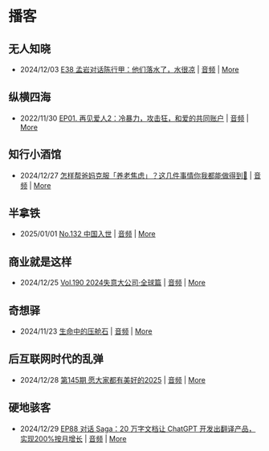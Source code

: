 # 播客

## 无人知晓
- 2024/12/03 [E38 孟岩对话陈行甲：他们落水了，水很凉](https://www.xiaoyuzhoufm.com/episode/674993fcc3b2a2f334681d1c) | [音频](https://dts-api.xiaoyuzhoufm.com/track/611719d3cb0b82e1df0ad29e/674993fcc3b2a2f334681d1c/media.xyzcdn.net/ltQLGAGNRRRTiQZqd_ZmhAAewLcp.m4a) | [More](channels/%E6%97%A0%E4%BA%BA%E7%9F%A5%E6%99%93.md)

## 纵横四海
- 2022/11/30 [EP01. 再见爱人2：冷暴力，攻击狂，和爱的共同账户](https://www.ximalaya.com/sound/592716797) | [音频](https://aod.cos.tx.xmcdn.com/storages/26c6-audiofreehighqps/E9/4E/GKwRIUEHXOodAq7-QQHYdhCw-aacv2-48K.m4a) | [More](channels/%E7%BA%B5%E6%A8%AA%E5%9B%9B%E6%B5%B7.md)

## 知行小酒馆
- 2024/12/27 [怎样帮爸妈克服「养老焦虑」？这几件事情你我都能做得到💪](https://www.xiaoyuzhoufm.com/episode/676e442e15a5fd520efb0a5a) | [音频](https://dts-api.xiaoyuzhoufm.com/track/6013f9f58e2f7ee375cf4216/676e442e15a5fd520efb0a5a/media.xyzcdn.net/lltnCdPesvGwxLYh_u9v_sXSeL8p.m4a) | [More](channels/%E7%9F%A5%E8%A1%8C%E5%B0%8F%E9%85%92%E9%A6%86.md)

## 半拿铁
- 2025/01/01 [No.132 ️ 中国入世](https://www.ximalaya.com/sound/789355692) | [音频](https://tk.wavpub.com/WPDL_ycCCHHgSUujHLjUYfBVERJRuAgSKEnUrQgbNHKKbDbVcQxNyefbZMYVgyv-91.m4a) | [More](channels/%E5%8D%8A%E6%8B%BF%E9%93%81.md)

## 商业就是这样
- 2024/12/25 [Vol.190 2024失意大公司·全球篇](https://www.ximalaya.com/sound/787611220) | [音频](https://aod.cos.tx.xmcdn.com/storages/a141-audiofreehighqps/4D/C0/GKwRIDoLQgE8ANY1qANHMnCV.m4a) | [More](channels/%E5%95%86%E4%B8%9A%E5%B0%B1%E6%98%AF%E8%BF%99%E6%A0%B7.md)

## 奇想驿
- 2024/11/23 [生命中的压舱石](https://www.xiaoyuzhoufm.com/episode/67403d1d11045e78e5105c6f) | [音频](https://dts-api.xiaoyuzhoufm.com/track/6034daea97755b8fc9c66480/67403d1d11045e78e5105c6f/media.xyzcdn.net/lmERsWF4hFJGK9PjHGzOwQnbz-Ge.m4a) | [More](channels/%E5%A5%87%E6%83%B3%E9%A9%BF.md)

## 后互联网时代的乱弹
- 2024/12/28 [第145期 愿大家都有美好的2025](https://hosting.wavpub.cn/pie/ep145/) | [音频](https://tk.wavpub.com/WPDL_nRJJudesarQTnNENmZmVhLJNVeFpmDtSeYRZJcTURjRWAWCXQcdzRFpWrH-3c.mp3) | [More](channels/%E5%90%8E%E4%BA%92%E8%81%94%E7%BD%91%E6%97%B6%E4%BB%A3%E7%9A%84%E4%B9%B1%E5%BC%B9.md)

## 硬地骇客
- 2024/12/29 [EP88 对话 Saga：20 万字文档让 ChatGPT 开发出翻译产品，实现200%按月增长](https://www.xiaoyuzhoufm.com/episode/676e3f7615a5fd520ef9ab78) | [音频](https://dts-api.xiaoyuzhoufm.com/track/640ee2438be5d40013fe4a87/676e3f7615a5fd520ef9ab78/media.xyzcdn.net/ltaRiR3vuqGxaDqqN46f31PFKV8b.m4a) | [More](channels/%E7%A1%AC%E5%9C%B0%E9%AA%87%E5%AE%A2.md)

